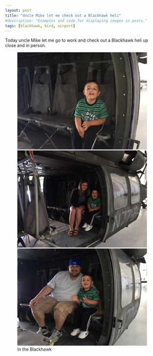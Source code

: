 ```yaml
---
layout: post
title: "Uncle Mike let me check out a Blackhawk heli"
#description: "Examples and code for displaying images in posts."
tags: [blackhawk, bird, airport]
---
```


Today uncle Mike let me go to work and check out a Blackhawk heli up close and in person. 

<figure class="third">
	<img src="/uploads/2015/03/2015-03-28 12.29.29.jpg" alt="">
	<img src="/uploads/2015/03/2015-03-28 12.29.50.jpg" alt="">
	<img src="/uploads/2015/03/2015-03-28 12.30.17.jpg" alt="">
	<figcaption>In the Blackhawk</figcaption>
</figure>


